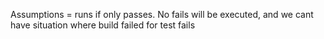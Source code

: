 Assumptions = runs if only passes. No fails will be executed, and we cant have situation where build failed for test fails